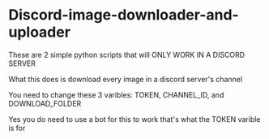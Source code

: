 # Discord-image-downloader-and-uploader


These are 2 simple python scripts that will ONLY WORK IN A DISCORD SERVER

What this does is download every image in a discord server's channel

You need to change these 3 varibles: TOKEN, CHANNEL_ID, and DOWNLOAD_FOLDER


Yes you do need to use a bot for this to work that's what the TOKEN varible is for
